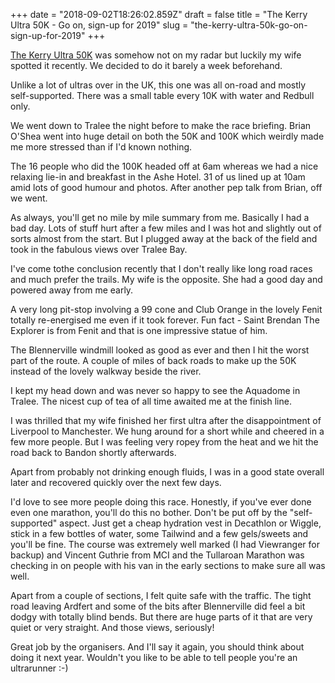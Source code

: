 +++
date = "2018-09-02T18:26:02.859Z"
draft = false
title = "The Kerry Ultra 50K - Go on, sign-up for 2019"
slug = "the-kerry-ultra-50k-go-on-sign-up-for-2019"
+++

[The Kerry Ultra 50K](https://kerryultra.com/) was somehow not on my radar but luckily my wife spotted it recently. We decided to do it barely a week beforehand.

  

Unlike a lot of ultras over in the UK, this one was all on-road and mostly self-supported. There was a small table every 10K with water and Redbull only.

  

We went down to Tralee the night before to make the race briefing. Brian O'Shea went into huge detail on both the 50K and 100K which weirdly made me more stressed than if I'd known nothing.

  

The 16 people who did the 100K headed off at 6am whereas we had a nice relaxing lie-in and breakfast in the Ashe Hotel. 31 of us lined up at 10am amid lots of good humour and photos. After another pep talk from Brian, off we went.

  

As always, you'll get no mile by mile summary from me. Basically I had a bad day. Lots of stuff hurt after a few miles and I was hot and slightly out of sorts almost from the start. But I plugged away at the back of the field and took in the fabulous views over Tralee Bay.

  

I've come tothe conclusion recently that I don't really like long road races and much prefer the trails. My wife is the opposite. She had a good day and powered away from me early. 

  

A very long pit-stop involving a 99 cone and Club Orange in the lovely Fenit totally re-energised me even if it took forever. Fun fact - Saint Brendan The Explorer is from Fenit and that is one impressive statue of him.

  

The Blennerville windmill looked as good as ever and then I hit the worst part of the route. A couple of miles of back roads to make up the 50K instead of the lovely walkway beside the river.

  

I kept my head down and was never so happy to see the Aquadome in Tralee. The nicest cup of tea of all time awaited me at the finish line. 

  

I was thrilled that my wife finished her first ultra after the disappointment of Liverpool to Manchester. We hung around for a short while and cheered in a few more people. But I was feeling very ropey from the heat and we hit the road back to Bandon shortly afterwards.

  

Apart from probably not drinking enough fluids, I was in a good state overall later and recovered quickly over the next few days.

  

I'd love to see more people doing this race. Honestly, if you've ever done even one marathon, you'll do this no bother. Don't be put off by the "self-supported" aspect. Just get a cheap hydration vest in Decathlon or Wiggle, stick in a few bottles of water, some Tailwind and a few gels/sweets and you'll be fine. The course was extremely well marked (I had Viewranger for backup) and Vincent Guthrie from MCI and the Tullaroan Marathon was checking in on people with his van in the early sections to make sure all was well.

  

Apart from a couple of sections, I felt quite safe with the traffic. The tight road leaving Ardfert and some of the bits after Blennerville did feel a bit dodgy with totally blind bends. But there are huge parts of it that are very quiet or very straight. And those views, seriously!

  

Great job by the organisers. And I'll say it again, you should think about doing it next year. Wouldn't you like to be able to tell people you're an ultrarunner :-)